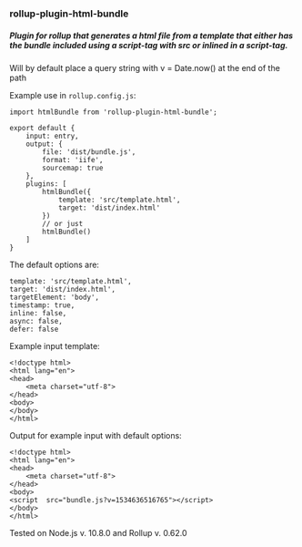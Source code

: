 ### rollup-plugin-html-bundle
##### Plugin for rollup that generates a html file from a template that either has the bundle included using a script-tag with src or inlined in a script-tag.

Will by default place a query string with v = Date.now() at the end of the path

Example use in `rollup.config.js`:
```
import htmlBundle from 'rollup-plugin-html-bundle';

export default {
    input: entry,
    output: {
        file: 'dist/bundle.js',
        format: 'iife',
        sourcemap: true
    },
    plugins: [
        htmlBundle({
            template: 'src/template.html',
            target: 'dist/index.html'
        })
        // or just
        htmlBundle()
    ]
}
```

The default options are: 

```
template: 'src/template.html',
target: 'dist/index.html',
targetElement: 'body',
timestamp: true,
inline: false,
async: false,
defer: false
```

Example input template: 
```
<!doctype html>
<html lang="en">
<head>
    <meta charset="utf-8">
</head>
<body>
</body>
</html>
```

Output for example input with default options:
```
<!doctype html>
<html lang="en">
<head>
    <meta charset="utf-8">
</head>
<body>
<script  src="bundle.js?v=1534636516765"></script>
</body>
</html>
```

Tested on Node.js v. 10.8.0 and Rollup v. 0.62.0
